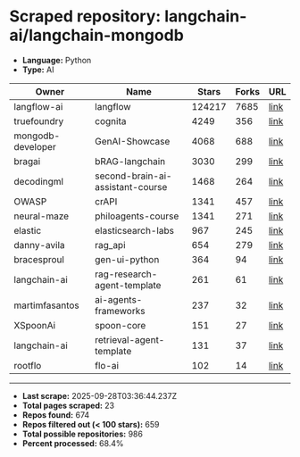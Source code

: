 # Scraped repository: langchain-ai/langchain-mongodb
* **Language:** Python
* **Type:** AI

| Owner | Name | Stars | Forks | URL |
|---|---|---|---|---|
| langflow-ai | langflow | 124217 | 7685 | [link](https://github.com/langflow-ai/langflow) |
| truefoundry | cognita | 4249 | 356 | [link](https://github.com/truefoundry/cognita) |
| mongodb-developer | GenAI-Showcase | 4068 | 688 | [link](https://github.com/mongodb-developer/GenAI-Showcase) |
| bragai | bRAG-langchain | 3030 | 299 | [link](https://github.com/bragai/bRAG-langchain) |
| decodingml | second-brain-ai-assistant-course | 1468 | 264 | [link](https://github.com/decodingml/second-brain-ai-assistant-course) |
| OWASP | crAPI | 1341 | 457 | [link](https://github.com/OWASP/crAPI) |
| neural-maze | philoagents-course | 1341 | 271 | [link](https://github.com/neural-maze/philoagents-course) |
| elastic | elasticsearch-labs | 967 | 245 | [link](https://github.com/elastic/elasticsearch-labs) |
| danny-avila | rag_api | 654 | 279 | [link](https://github.com/danny-avila/rag_api) |
| bracesproul | gen-ui-python | 364 | 94 | [link](https://github.com/bracesproul/gen-ui-python) |
| langchain-ai | rag-research-agent-template | 261 | 61 | [link](https://github.com/langchain-ai/rag-research-agent-template) |
| martimfasantos | ai-agents-frameworks | 237 | 32 | [link](https://github.com/martimfasantos/ai-agents-frameworks) |
| XSpoonAi | spoon-core | 151 | 27 | [link](https://github.com/XSpoonAi/spoon-core) |
| langchain-ai | retrieval-agent-template | 131 | 37 | [link](https://github.com/langchain-ai/retrieval-agent-template) |
| rootflo | flo-ai | 102 | 14 | [link](https://github.com/rootflo/flo-ai) |

---
* **Last scrape:** 2025-09-28T03:36:44.237Z
* **Total pages scraped:** 23
* **Repos found:** 674
* **Repos filtered out (< 100 stars):** 659
* **Total possible repositories:** 986
* **Percent processed:** 68.4%
